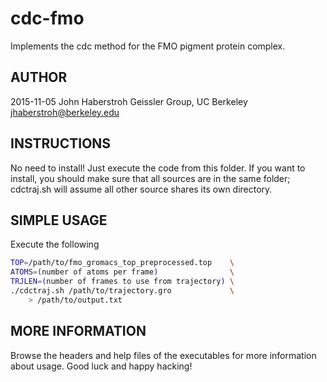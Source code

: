 #  cdc-fmo
Implements the cdc method for the FMO pigment protein complex.

## AUTHOR

2015-11-05
John Haberstroh
Geissler Group, UC Berkeley
jhaberstroh@berkeley.edu

## INSTRUCTIONS

No need to install! Just execute the code from this folder. If you want to
install, you should make sure that all sources are in the same folder;
cdctraj.sh will assume all other source shares its own directory.

## SIMPLE USAGE

Execute the following

```bash
TOP=/path/to/fmo_gromacs_top_preprocessed.top    \
ATOMS=(number of atoms per frame)                \
TRJLEN=(number of frames to use from trajectory) \
./cdctraj.sh /path/to/trajectory.gro             \
    > /path/to/output.txt
```

## MORE INFORMATION

Browse the headers and help files of the executables for more information 
about usage. Good luck and happy hacking!
